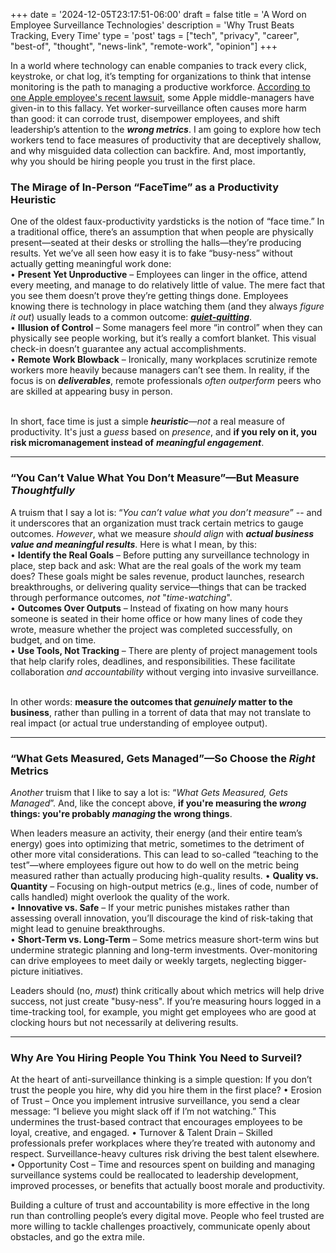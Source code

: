 +++
date = '2024-12-05T23:17:51-06:00'
draft = false
title = 'A Word on Employee Surveillance Technologies'
description = 'Why Trust Beats Tracking, Every Time'
type = 'post'
tags = ["tech", "privacy", "career", "best-of", "thought", "news-link", "remote-work", "opinion"]
+++

In a world where technology can enable companies to track every click, keystroke, or chat log, it’s tempting for organizations to think that intense monitoring is the path to managing a productive workforce. [According to one Apple employee's recent lawsuit](https://www.theverge.com/2024/12/2/24311060/apple-employee-surveillance-lawsuit), some Apple middle-managers have given-in to this fallacy.  Yet worker-surveillance often causes more harm than good: it can corrode trust, disempower employees, and shift leadership’s attention to the ***wrong metrics***.  I am going to explore how tech workers tend to face measures of productivity that are deceptively shallow, and why misguided data collection can backfire.  And, most importantly, why you should be hiring people you trust in the first place.

### The Mirage of In-Person “FaceTime” as a Productivity Heuristic

One of the oldest faux-productivity yardsticks is the notion of “face time.” In a traditional office, there’s an assumption that when people are physically present—seated at their desks or strolling the halls—they’re producing results. Yet we’ve all seen how easy it is to fake “busy-ness” without actually getting meaningful work done:<br />
•	**Present Yet Unproductive** – Employees can linger in the office, attend every meeting, and manage to do relatively little of value. The mere fact that you see them doesn’t prove they’re getting things done. Employees knowing there is technology in place watching them (and they always *figure it out*) usually leads to a common outcome: [***quiet-quitting***](https://en.wikipedia.org/wiki/Work-to-rule#Quiet_quitting).  <br />
•	**Illusion of Control** – Some managers feel more “in control” when they can physically see people working, but it’s really a comfort blanket. This visual check-in doesn’t guarantee any actual accomplishments. <br />
•	**Remote Work Blowback** – Ironically, many workplaces scrutinize remote workers more heavily because managers can’t see them. In reality, if the focus is on ***deliverables***, remote professionals *often outperform* peers who are skilled at appearing busy in person. <br /> <br />

In short, face time is just a simple ***heuristic***—*not* a real measure of productivity. It's just a *guess* based on *presence*, and **if you rely on it, you risk micromanagement instead of** ***meaningful engagement***. <br />

___

### “You Can’t Value What You Don’t Measure”—But Measure *Thoughtfully*

A truism that I say a lot is: “*You can’t value what you don’t measure*” -- and it underscores that an organization must track certain metrics to gauge outcomes. *However*, what we measure *should align* with ***actual business value and meaningful results***. Here is what I mean, by this: <br />
•	**Identify the Real Goals** – Before putting any surveillance technology in place, step back and ask: What are the real goals of the work my team does? These goals might be sales revenue, product launches, research breakthroughs, or delivering quality service—things that can be tracked through performance outcomes, *not* "*time-watching*". <br />
•	**Outcomes Over Outputs** – Instead of fixating on how many hours someone is seated in their home office or how many lines of code they wrote, measure whether the project was completed successfully, on budget, and on time. <br />
•	**Use Tools, Not Tracking** – There are plenty of project management tools that help clarify roles, deadlines, and responsibilities. These facilitate collaboration *and accountability* without verging into invasive surveillance. <br /><br />

In other words: **measure the outcomes that *genuinely* matter to the business**, rather than pulling in a torrent of data that may not translate to real impact (or actual true understanding of employee output). <br />

___

### “What Gets Measured, Gets Managed”—So Choose the *Right* Metrics

*Another* truism that I like to say a lot is: “*What Gets Measured, Gets Managed*”.  And, like the concept above, **if you're measuring the *wrong* things: you're probably *managing* the wrong things**. <br />

When leaders measure an activity, their energy (and their entire team’s energy) goes into optimizing that metric, sometimes to the detriment of other more vital considerations. This can lead to so-called “teaching to the test”—where employees figure out how to do well on the metric being measured rather than actually producing high-quality results.
•	**Quality vs. Quantity** – Focusing on high-output metrics (e.g., lines of code, number of calls handled) might overlook the quality of the work. <br />
•	**Innovative vs. Safe** – If your metric punishes mistakes rather than assessing overall innovation, you’ll discourage the kind of risk-taking that might lead to genuine breakthroughs. <br />
•	**Short-Term vs. Long-Term** – Some metrics measure short-term wins but undermine strategic planning and long-term investments. Over-monitoring can drive employees to meet daily or weekly targets, neglecting bigger-picture initiatives. <br />

Leaders should (no, *must*) think critically about which metrics will help drive success, not just create "busy-ness". If you’re measuring hours logged in a time-tracking tool, for example, you might get employees who are good at clocking hours but not necessarily at delivering results. <br />

___

### Why Are You Hiring People You Think You Need to Surveil?

At the heart of anti-surveillance thinking is a simple question: If you don’t trust the people you hire, why did you hire them in the first place?
	•	Erosion of Trust – Once you implement intrusive surveillance, you send a clear message: “I believe you might slack off if I’m not watching.” This undermines the trust-based contract that encourages employees to be loyal, creative, and engaged.
	•	Turnover & Talent Drain – Skilled professionals prefer workplaces where they’re treated with autonomy and respect. Surveillance-heavy cultures risk driving the best talent elsewhere.
	•	Opportunity Cost – Time and resources spent on building and managing surveillance systems could be reallocated to leadership development, improved processes, or benefits that actually boost morale and productivity.

Building a culture of trust and accountability is more effective in the long run than controlling people’s every digital move. People who feel trusted are more willing to tackle challenges proactively, communicate openly about obstacles, and go the extra mile.